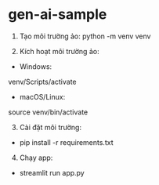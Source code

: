 # gen-ai-sample

1. Tạo môi trường ảo:
python -m venv venv


2. Kích hoạt môi trường ảo:

- Windows:

venv/Scripts/activate

- macOS/Linux:

source venv/bin/activate

3. Cài đặt môi trường:

- pip install -r requirements.txt

4. Chạy app:

- streamlit run app.py